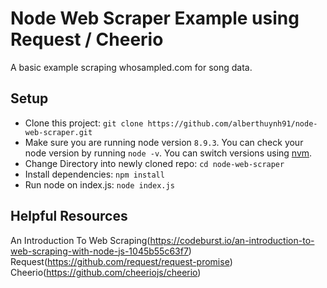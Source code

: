 # Node Web Scraper Example using Request / Cheerio

A basic example scraping whosampled.com for song data.

## Setup

- Clone this project: `git clone https://github.com/alberthuynh91/node-web-scraper.git`
- Make sure you are running node version `8.9.3`. You can check your node version by running `node -v`. You can switch versions using [nvm](https://github.com/creationix/nvm).
- Change Directory into newly cloned repo: `cd node-web-scraper`
- Install dependencies: `npm install`
- Run node on index.js: `node index.js`


## Helpful Resources
An Introduction To Web Scraping(https://codeburst.io/an-introduction-to-web-scraping-with-node-js-1045b55c63f7)
Request(https://github.com/request/request-promise)
Cheerio(https://github.com/cheeriojs/cheerio)
